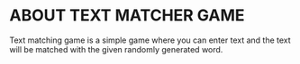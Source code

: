# ABOUT TEXT MATCHER GAME
Text matching game is a simple game where you can enter text and the text will be matched with the given randomly generated word.
